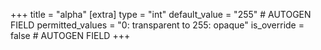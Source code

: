 +++
title = "alpha"
[extra]
type = "int"
default_value = "255" # AUTOGEN FIELD
permitted_values = "0: transparent to 255: opaque"
is_override = false # AUTOGEN FIELD
+++